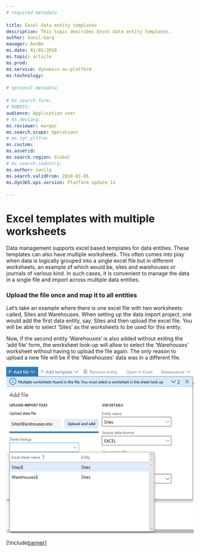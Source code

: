 ```yaml
---
# required metadata

title: Excel data entity templates
description: This topic describes Excel data entity templates. 
author: Sunil-Garg
manager: AnnBe
ms.date: 01/01/2018
ms.topic: article
ms.prod: 
ms.service: dynamics-ax-platform
ms.technology: 

# optional metadata

# ms.search.form: 
# ROBOTS: 
audience: Application user
# ms.devlang: 
ms.reviewer: margoc
ms.search.scope: Operations
# ms.tgt_pltfrm: 
ms.custom: 
ms.assetid: 
ms.search.region: Global
# ms.search.industry: 
ms.author: sunilg
ms.search.validFrom: 2018-01-01
ms.dyn365.ops.version: Platform update 13

---
```


# Excel templates with multiple worksheets

Data management supports excel based templates for data entities. These templates can also have multiple worksheets. This often comes into play when data is logically grouped into a single excel file but in different worksheets, an example of which would be, sites and warehouses or journals of various kind. In such cases, it is convenient to manage the data in a single file and import across multiple data entities.

### Upload the file once and map it to all entities
Let’s take an example where there is one excel file with two worksheets called, Sites and Warehouses. When setting up the data import project, one would add the first data entity, say, Sites and then upload the excel file. You will be able to select ‘Sites’ as the worksheets to be used for this entity.

Now, if the second entity ‘Warehouses’ is also added without exiting the ‘add file’ form, the worksheet look-up will allow to select the ‘Warehouses’ worksheet without having to upload the file again. The only reason to upload a new file will be if the ‘Warehouses’ data was in a different file.

![Multiple workseets](./media/AddFileMultipleWorkSheets.png) 

[!include[banner](../includes/banner.md)]
